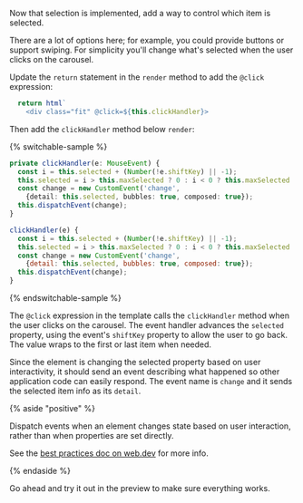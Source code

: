 Now that selection is implemented, add a way to control which item is selected.

There are a lot of options here; for example, you could provide buttons or support
swiping. For simplicity you'll change what's selected when the user clicks on the
carousel.

Update the `return` statement in the `render` method to add the `@click`
expression:

```ts
  return html`
    <div class="fit" @click=${this.clickHandler}>
```

Then add the `clickHandler` method below `render`:

{% switchable-sample %}

```ts
private clickHandler(e: MouseEvent) {
  const i = this.selected + (Number(!e.shiftKey) || -1);
  this.selected = i > this.maxSelected ? 0 : i < 0 ? this.maxSelected : i;
  const change = new CustomEvent('change',
    {detail: this.selected, bubbles: true, composed: true});
  this.dispatchEvent(change);
}
```

```js
clickHandler(e) {
  const i = this.selected + (Number(!e.shiftKey) || -1);
  this.selected = i > this.maxSelected ? 0 : i < 0 ? this.maxSelected : i;
  const change = new CustomEvent('change',
    {detail: this.selected, bubbles: true, composed: true});
  this.dispatchEvent(change);
}
```

{% endswitchable-sample %}

The `@click` expression in the template calls the `clickHandler` method when
the user clicks on the carousel. The event handler advances the `selected`
property, using the event's `shiftKey` property to allow the user to go back.
The value wraps to the first or last item when needed.

Since the element is changing the selected property based on user interactivity,
it should send an event describing what happened so other application code
can easily respond. The event name is `change` and it sends the selected item
info as its `detail`.

{% aside "positive" %}

Dispatch events when an element changes state based on user interaction, rather than when properties are set directly.

See the [best practices doc on web.dev](https://web.dev/custom-elements-best-practices/#events)
for more info.

{% endaside %}

Go ahead and try it out in the preview to make sure everything works.
